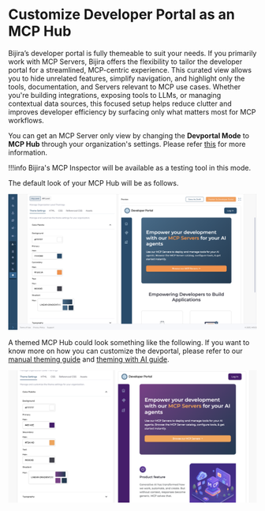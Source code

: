 # Customize Developer Portal as an MCP Hub

Bijira’s developer portal is fully themeable to suit your needs. If you primarily work with MCP Servers, Bijira offers the flexibility to tailor the developer portal for a streamlined, MCP-centric experience. This curated view allows you to hide unrelated features, simplify navigation, and highlight only the tools, documentation, and Servers relevant to MCP use cases. Whether you're building integrations, exposing tools to LLMs, or managing contextual data sources, this focused setup helps reduce clutter and improves developer efficiency by surfacing only what matters most for MCP workflows.

You can get an MCP Server only view by changing the **Devportal Mode** to **MCP Hub** through your organization's settings. Please refer [this](../devportal/developer-portal-mode.md) for more information.

!!!info
    Bijira's MCP Inspector will be available as a testing tool in this mode.

The default look of your MCP Hub will be as follows.

![Defult MCP Hub](../assets/img/introduction/mcp/mcp-devportal-default.png)

A themed MCP Hub could look something like the following. If you want to know more on how you can customize the devportal, please refer to our [manual theming guide](../devportal/theming-devportal-org-level.md) and [theming with AI guide](../devportal/theming-devportal-with-ai.md).

![Themed MCP Hub](../assets/img/introduction/mcp/mcp-devportal-themed.png)


